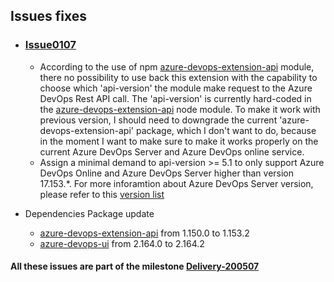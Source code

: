 ## Issues fixes

- ### [Issue0107](https://github.com/expertasolutions/VstsDashboard/issues/107)
  - According to the use of npm [azure-devops-extension-api](https://github.com/Microsoft/azure-devops-extension-api) module, there no possibility to use back this extension with the capability to choose which 'api-version' the module make request to the Azure DevOps Rest API call. The 'api-version' is currently hard-coded in the [azure-devops-extension-api](https://github.com/Microsoft/azure-devops-extension-api) node module. To make it work with previous version, I should need to downgrade the current 'azure-devops-extension-api' package, which I don't want to do, because in the moment I want to make sure to make it works properly on the current Azure DevOps Server and Azure DevOps online service.
  - Assign a minimal demand to api-version >= 5.1 to only support Azure DevOps Online and Azure DevOps Server higher than version 17.153.*. For more inforamtion about Azure DevOps Server version, please refer to this [version list](https://docs.microsoft.com/en-us/azure/devops/release-notes/features-timeline#server-build-numbers)

- Dependencies Package update
  - [azure-devops-extension-api](https://github.com/Microsoft/azure-devops-extension-api) from 1.150.0 to 1.153.2
  - [azure-devops-ui](https://www.npmjs.com/package/azure-devops-ui) from 2.164.0 to 2.164.2

#### All these issues are part of the milestone [Delivery-200507](https://github.com/expertasolutions/VstsDashboard/milestone/3)